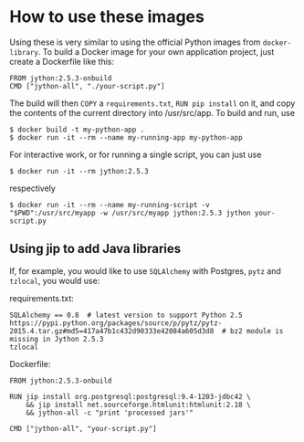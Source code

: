 # How to use these images

Using these is very similar to using the official Python images from `docker-library`. To build a
Docker image for your own application project, just create a Dockerfile like this:

```
FROM jython:2.5.3-onbuild
CMD ["jython-all", "./your-script.py"]
```

The build will then `COPY` a `requirements.txt`, `RUN pip install` on it, and copy the contents of the
current directory into /usr/src/app. To build and run, use

```
$ docker build -t my-python-app .
$ docker run -it --rm --name my-running-app my-python-app
```

For interactive work, or for running a single script, you can just use

```
$ docker run -it --rm jython:2.5.3
```

respectively

```
$ docker run -it --rm --name my-running-script -v "$PWD":/usr/src/myapp -w /usr/src/myapp jython:2.5.3 jython your-script.py
```


## Using jip to add Java libraries

If, for example, you would like to use `SQLAlchemy` with Postgres, `pytz` and `tzlocal`, you would use:

requirements.txt:
```
SQLAlchemy == 0.8  # latest version to support Python 2.5
https://pypi.python.org/packages/source/p/pytz/pytz-2015.4.tar.gz#md5=417a47b1c432d90333e42084a605d3d8  # bz2 module is missing in Jython 2.5.3
tzlocal
```

Dockerfile:
```
FROM jython:2.5.3-onbuild

RUN jip install org.postgresql:postgresql:9.4-1203-jdbc42 \
    && jip install net.sourceforge.htmlunit:htmlunit:2.18 \
    && jython-all -c "print 'processed jars'"

CMD ["jython-all", "your-script.py"]
```
